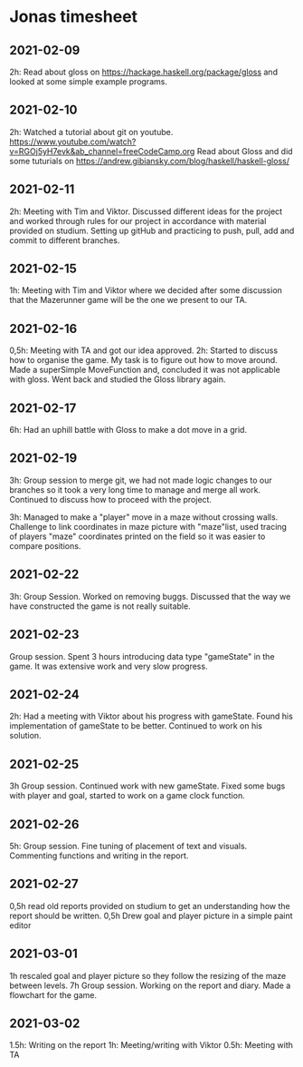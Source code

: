 # Jonas timesheet
 
## 2021-02-09
2h: Read about gloss on https://hackage.haskell.org/package/gloss and looked at some simple example programs.
 
## 2021-02-10
2h: Watched a tutorial about git on youtube.
https://www.youtube.com/watch?v=RGOj5yH7evk&ab_channel=freeCodeCamp.org
Read about Gloss and did some tuturials on https://andrew.gibiansky.com/blog/haskell/haskell-gloss/
 
## 2021-02-11  
2h: Meeting with Tim and Viktor. Discussed different ideas for the project and worked through rules for our project in accordance with material provided on studium.
Setting up gitHub and practicing to push, pull, add and commit to different branches. 
 
## 2021-02-15
1h: Meeting with Tim and Viktor where we decided after some discussion that the Mazerunner game will be the one we present to our TA.
 
## 2021-02-16
0,5h: Meeting with TA and got our idea approved.
2h: Started to discuss how to organise the game. My task is to figure out how to move around. Made a superSimple MoveFunction and, concluded it was not applicable with gloss. Went back and studied the Gloss library again.
 
##  2021-02-17
6h: Had an uphill battle with Gloss to make a dot move in a grid. 
 
## 2021-02-19
3h: Group session to merge git, we had not made logic changes to our branches so it took a very long time to manage and merge all work. Continued to discuss how to proceed with the project.
 
3h: Managed to make a "player" move in a maze without crossing walls. Challenge to link coordinates in maze picture with "maze"list, used tracing of players "maze" coordinates printed on the field so it was easier to compare positions.  
 
## 2021-02-22
3h: Group Session. Worked on removing buggs. Discussed that the way we have constructed the game is not really suitable.
 
## 2021-02-23
Group session. Spent 3 hours introducing data type "gameState" in the game. It was extensive work and very slow progress. 
 
## 2021-02-24
2h: Had a meeting with Viktor about his progress with gameState. Found his implementation of gameState to be better. Continued to work on his solution. 
 
## 2021-02-25
3h Group session. Continued work with new gameState. Fixed some bugs with player and goal, started to work on a game clock function.

## 2021-02-26
5h: Group session. Fine tuning of placement of text and visuals. Commenting functions and writing in the report. 


## 2021-02-27
0,5h read old reports provided on studium to get an understanding how the report should be written.
0,5h Drew goal and player picture in a simple paint editor
 
## 2021-03-01
1h rescaled goal and player picture so they follow the resizing of the maze between levels.
7h Group session. Working on the report and diary. Made a flowchart for the game.
 
## 2021-03-02
1.5h: Writing on the report
1h: Meeting/writing with Viktor
0.5h: Meeting with TA




